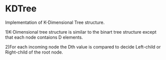 # KDTree
Implementation of K-Dimensional Tree structure.

1)K-Dimensional tree structure is similar to the binart tree structure except that each node contaions D elements.

2)For each incoming node the Dth value is compared to decide Left-child or Right-child of the root node.
